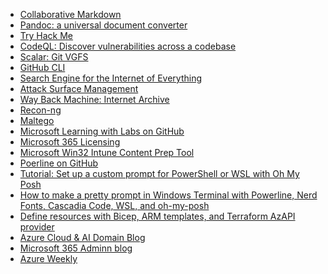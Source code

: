 - [Collaborative Markdown][link01]
- [Pandoc: a universal document converter][link02]
- [Try Hack Me][link03]
- [CodeQL: Discover vulnerabilities across a codebase][link04]
- [Scalar: Git VGFS][link05]
- [GitHub CLI][link06]
- [Search Engine for the Internet of Everything][link07]
- [Attack Surface Management][link08]
- [Way Back Machine: Internet Archive][link09]
- [Recon-ng][link10]
- [Maltego][link11]
- [Microsoft Learning with Labs on GitHub][link12]
- [Microsoft 365 Licensing][link13]
- [Microsoft Win32 Intune Content Prep Tool][link14]
- [Poerline on GitHub][link15]
- [Tutorial: Set up a custom prompt for PowerShell or WSL with Oh My Posh][link16]
- [How to make a pretty prompt in Windows Terminal with Powerline, Nerd Fonts, Cascadia Code, WSL, and oh-my-posh][link17]
- [Define resources with Bicep, ARM templates, and Terraform AzAPI provider][link18]
- [Azure Cloud & AI Domain Blog][link19]
- [Microsoft 365 Adminn blog][link20]
- [Azure Weekly][link21]


[link02]: https://pandoc.org/
[link01]: https://hackmd.io/home/
[link03]: https://tryhackme.com/
[link04]: https://codeql.github.com/
[link05]: https://github.com/microsoft/scalar/
[link06]: https://github.com/cli/cli/
[link07]: https://www.shodan.io/
[link08]: https://search.censys.io/
[link09]: https://archive.org/web/
[link10]: https://github.com/lanmaster53/recon-ng/
[link11]: https://www.maltego.com/
[link12]: https://github.com/MicrosoftLearning/
[link13]: https://m365maps.com/
[link14]: https://github.com/microsoft/Microsoft-Win32-Content-Prep-Tool
[link15]: https://github.com/powerline/powerline
[link16]: https://learn.microsoft.com/en-us/windows/terminal/tutorials/custom-prompt-setup
[link17]: https://www.hanselman.com/blog/how-to-make-a-pretty-prompt-in-windows-terminal-with-powerline-nerd-fonts-cascadia-code-wsl-and-ohmyposh
[link18]: https://learn.microsoft.com/en-us/azure/templates/
[link19]: https://azurecloudai.blog/
[link20]: https://m365admin.handsontek.net/
[link21]: https://azureweekly.info/
